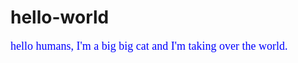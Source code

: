 # hello-world

<p class="font">hello humans, I'm a big big cat and I'm taking over the world.</p>

<style>
.font {
color: blue;
font-family: tahoma sans-serif;
font-size: 18px;
}

</style>
